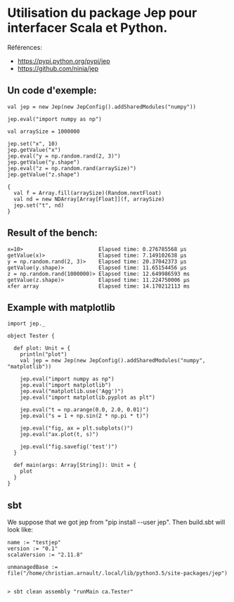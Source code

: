 Utilisation du package Jep pour interfacer Scala et Python.
===========================================================

Références:

* https://pypi.python.org/pypi/jep
* https://github.com/ninia/jep

Un code d'exemple:
------------------

    val jep = new Jep(new JepConfig().addSharedModules("numpy"))

    jep.eval("import numpy as np")

    val arraySize = 1000000

    jep.set("x", 10)
    jep.getValue("x")
    jep.eval("y = np.random.rand(2, 3)")
    jep.getValue("y.shape")
    jep.eval("z = np.random.rand(arraySize)")
    jep.getValue("z.shape")

    {
      val f = Array.fill(arraySize)(Random.nextFloat)
      val nd = new NDArray[Array[Float]](f, arraySize)
      jep.set("t", nd)
    }


Result of the bench:
--------------------

    x=10>                        Elapsed time: 0.276785568 µs
    getValue(x)>                 Elapsed time: 7.149102638 µs
    y = np.random.rand(2, 3)>    Elapsed time: 20.37042373 µs
    getValue(y.shape)>           Elapsed time: 11.65154456 µs
    z = np.random.rand(1000000)> Elapsed time: 12.649986593 ms
    getValue(z.shape)>           Elapsed time: 11.224750006 µs
    xfer array                   Elapsed time: 14.170212113 ms

Example with matplotlib
-----------------------


    import jep._
    
    object Tester {
      
      def plot: Unit = {
        println("plot")
        val jep = new Jep(new JepConfig().addSharedModules("numpy", "matplotlib"))
        
        jep.eval("import numpy as np")
        jep.eval("import matplotlib")
        jep.eval("matplotlib.use('Agg')")
        jep.eval("import matplotlib.pyplot as plt")
        
        jep.eval("t = np.arange(0.0, 2.0, 0.01)")
        jep.eval("s = 1 + np.sin(2 * np.pi * t)")
        
        jep.eval("fig, ax = plt.subplots()")
        jep.eval("ax.plot(t, s)")

        jep.eval("fig.savefig('test')")
      }
      
      def main(args: Array[String]): Unit = {
        plot
      }
    }
    
sbt
---

We suppose that we got jep from "pip install --user jep". Then build.sbt will look like:

    name := "testjep"
    version := "0.1"
    scalaVersion := "2.11.8"
    
    unmanagedBase := file("/home/christian.arnault/.local/lib/python3.5/site-packages/jep")
    

    > sbt clean assembly "runMain ca.Tester"

